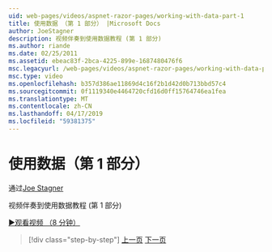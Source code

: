 ```yaml
---
uid: web-pages/videos/aspnet-razor-pages/working-with-data-part-1
title: 使用数据 （第 1 部分） |Microsoft Docs
author: JoeStagner
description: 视频伴奏到使用数据教程 (第 1 部分)
ms.author: riande
ms.date: 02/25/2011
ms.assetid: ebeac83f-2bca-4225-899e-1687480476f6
msc.legacyurl: /web-pages/videos/aspnet-razor-pages/working-with-data-part-1
msc.type: video
ms.openlocfilehash: b357d386ae11869d4c16f2b1d42d0b713bbd57c4
ms.sourcegitcommit: 0f1119340e4464720cfd16d0ff15764746ea1fea
ms.translationtype: MT
ms.contentlocale: zh-CN
ms.lasthandoff: 04/17/2019
ms.locfileid: "59381375"
---
```

# <a name="working-with-data-part-1"></a>使用数据（第 1 部分）

通过[Joe Stagner](https://github.com/JoeStagner)

视频伴奏到使用数据教程 (第 1 部分)

[&#9654;观看视频 （8 分钟）](https://channel9.msdn.com/Blogs/ASP-NET-Site-Videos/working-with-data-part-1)

> [!div class="step-by-step"]
> [上一页](working-with-forms-part-2.md)
> [下一页](working-with-data-part-2.md)
